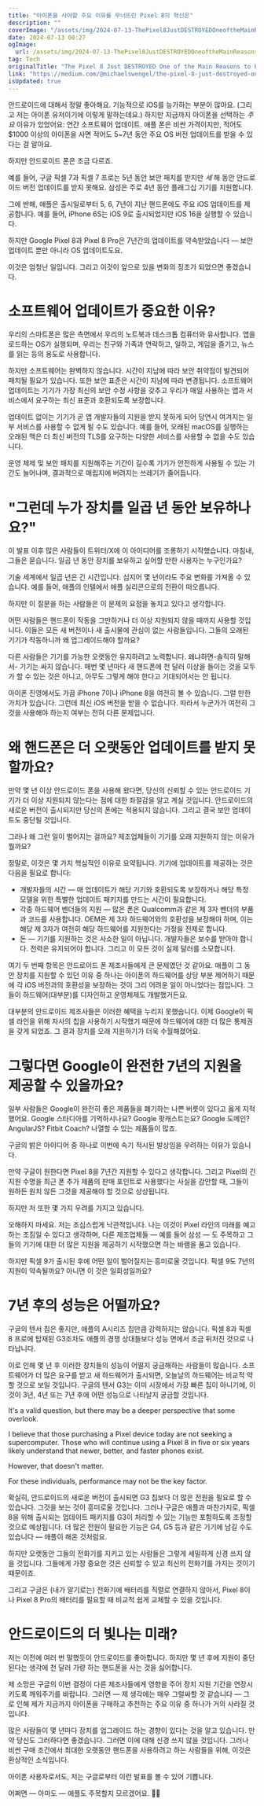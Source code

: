 ```yaml
---
title: "아이폰을 사야할 주요 이유를 무너뜨린 Pixel 8의 혁신은"
description: ""
coverImage: "/assets/img/2024-07-13-ThePixel8JustDESTROYEDOneoftheMainReasonstoBuyaniPhone_0.png"
date: 2024-07-13 00:27
ogImage:
  url: /assets/img/2024-07-13-ThePixel8JustDESTROYEDOneoftheMainReasonstoBuyaniPhone_0.png
tag: Tech
originalTitle: "The Pixel 8 Just DESTROYED One of the Main Reasons to Buy an iPhone"
link: "https://medium.com/@michaelswengel/the-pixel-8-just-destroyed-one-of-the-main-reasons-to-buy-an-iphone-9946586cc41b"
isUpdated: true
---
```


안드로이드에 대해서 정말 좋아해요. 기능적으로 iOS를 능가하는 부분이 많아요. (그리고 저는 아이폰 유저이기에 이렇게 말하는데요.) 하지만 지금까지 아이폰을 선택하는 _주요_ 이유가 있었어요: 연간 소프트웨어 업데이트. 애플 폰은 비싼 가격이지만, 적어도 $1000 이상의 아이폰을 사면 적어도 5~7년 동안 주요 OS 버전 업데이트를 받을 수 있다는 걸 알아요.

하지만 안드로이드 폰은 조금 다르죠.

예를 들어, 구글 픽셀 7과 픽셀 7 프로는 5년 동안 보안 패치를 받지만 _세_ 해 동안 안드로이드 버전 업데이트를 받지 못해요. 삼성은 주로 4년 동안 플래그십 기기를 지원합니다.

<!-- cozy-coder - 수평 -->

<ins class="adsbygoogle"
     style="display:block"
     data-ad-client="ca-pub-4877378276818686"
     data-ad-slot="1107185301"
     data-ad-format="auto"
     data-full-width-responsive="true"></ins>

<script>
     (adsbygoogle = window.adsbygoogle || []).push({});
</script>

그에 반해, 애플은 출시일로부터 5, 6, 7년이 지난 핸드폰에도 주요 iOS 업데이트를 제공합니다. 예를 들어, iPhone 6S는 iOS 9로 출시되었지만 iOS 16을 실행할 수 있습니다.

하지만 Google Pixel 8과 Pixel 8 Pro은 7년간의 업데이트를 약속받았습니다 — 보안 업데이트 뿐만 아니라 OS 업데이트도요.

이것은 엄청난 일입니다. 그리고 이것이 앞으로 있을 변화의 징조가 되었으면 좋겠습니다.

# 소프트웨어 업데이트가 중요한 이유?

<!-- cozy-coder - 수평 -->

<ins class="adsbygoogle"
     style="display:block"
     data-ad-client="ca-pub-4877378276818686"
     data-ad-slot="1107185301"
     data-ad-format="auto"
     data-full-width-responsive="true"></ins>

<script>
     (adsbygoogle = window.adsbygoogle || []).push({});
</script>

우리의 스마트폰은 많은 측면에서 우리의 노트북과 데스크톱 컴퓨터와 유사합니다. 앱을 로드하는 OS가 실행되며, 우리는 친구와 가족과 연락하고, 일하고, 게임을 즐기고, 뉴스를 읽는 등의 용도로 사용합니다.

하지만 소프트웨어는 완벽하지 않습니다. 시간이 지남에 따라 보안 취약점이 발견되어 패치될 필요가 있습니다. 또한 보안 표준은 시간이 지남에 따라 변경됩니다. 소프트웨어 업데이트는 기기가 가장 최신의 보안 수정 사항을 갖추고 우리가 매일 사용하는 앱과 서비스에서 요구하는 최신 표준과 호환되도록 보장합니다.

업데이트 없이는 기기가 곧 앱 개발자들의 지원을 받지 못하게 되어 당연시 여겨지는 일부 서비스를 사용할 수 없게 될 수도 있습니다. 예를 들어, 오래된 macOS를 실행하는 오래된 맥은 더 최신 버전의 TLS를 요구하는 다양한 서비스를 사용할 수 없을 수도 있습니다.

운영 체제 및 보안 패치를 지원해주는 기간이 길수록 기기가 안전하게 사용될 수 있는 기간도 늘어나며, 결과적으로 매립지에 버려지는 쓰레기가 줄어듭니다.

<!-- cozy-coder - 수평 -->

<ins class="adsbygoogle"
     style="display:block"
     data-ad-client="ca-pub-4877378276818686"
     data-ad-slot="1107185301"
     data-ad-format="auto"
     data-full-width-responsive="true"></ins>

<script>
     (adsbygoogle = window.adsbygoogle || []).push({});
</script>

# "그런데 누가 장치를 일곱 년 동안 보유하나요?"

이 발표 이후 많은 사람들이 트위터/X에 이 아이디어를 조롱하기 시작했습니다. 마침내, 그들은 묻습니다. 일곱 년 동안 장치를 보유하고 싶어할 만한 사용자는 누구인가요?

기술 세계에서 일곱 년은 긴 시간입니다. 심지어 몇 년이라도 주요 변화를 가져올 수 있습니다. 예를 들어, 애플의 인텔에서 애플 실리콘으로의 전환이 떠오릅니다.

하지만 이 질문을 하는 사람들은 이 문제의 요점을 놓치고 있다고 생각합니다.

<!-- cozy-coder - 수평 -->

<ins class="adsbygoogle"
     style="display:block"
     data-ad-client="ca-pub-4877378276818686"
     data-ad-slot="1107185301"
     data-ad-format="auto"
     data-full-width-responsive="true"></ins>

<script>
     (adsbygoogle = window.adsbygoogle || []).push({});
</script>

어떤 사람들은 핸드폰이 작동을 그만하거나 더 이상 지원되지 않을 때까지 사용할 것입니다. 이들은 모든 새 버전이나 새 출시물에 관심이 없는 사람들입니다. 그들의 오래된 기기가 작동하니까 왜 업그레이드해야 할까요?

다른 사람들은 기기를 가능한 오랫동안 유지하려고 노력합니다. 왜냐하면-솔직히 말해서- 기기는 싸지 않습니다. 매번 몇 년마다 새 핸드폰에 천 달러 이상을 들이는 것을 모두가 할 수 있는 것은 아니고, 아무도 그렇게 해야 한다고 기대되어서는 안 됩니다.

아이폰 진영에서도 가끔 iPhone 7이나 iPhone 8을 여전히 볼 수 있습니다. 그럴 만한 가치가 있습니다. 그런데 최신 iOS 버전을 받을 수 없습니다. 따라서 누군가가 여전히 그것을 사용해야 하는지 여부는 전혀 다른 문제입니다.

# 왜 핸드폰은 더 오랫동안 업데이트를 받지 못할까요?

<!-- cozy-coder - 수평 -->

<ins class="adsbygoogle"
     style="display:block"
     data-ad-client="ca-pub-4877378276818686"
     data-ad-slot="1107185301"
     data-ad-format="auto"
     data-full-width-responsive="true"></ins>

<script>
     (adsbygoogle = window.adsbygoogle || []).push({});
</script>

만약 몇 년 이상 안드로이드 폰을 사용해 왔다면, 당신의 신뢰할 수 있는 안드로이드 기기가 더 이상 지원되지 않는다는 점에 대한 좌절감을 알고 계실 것입니다. 안드로이드의 새로운 버전이 출시되지만 당신의 폰에는 적용되지 않습니다. 그리고 결국 보안 업데이트도 중단될 것입니다.

그러나 왜 그런 일이 벌어지는 걸까요? 제조업체들이 기기를 오래 지원하지 않는 이유가 뭘까요?

정말로, 이것은 몇 가지 핵심적인 이유로 요약됩니다. 기기에 업데이트를 제공하는 것은 다음을 필요로 합니다:

- 개발자들의 시간 — 매 업데이트가 해당 기기와 호환되도록 보장하거나 해당 특정 모델을 위한 특별한 업데이트 패키지를 만드는 시간이 필요합니다.
- 각종 하드웨어 벤더들의 지원 — 많은 폰은 Qualcomm과 같은 제 3자 벤더의 부품과 코드를 사용합니다. OEM은 제 3자 하드웨어와의 호환성을 보장해야 하며, 이는 해당 제 3자가 여전히 해당 하드웨어를 지원한다는 가정을 전제로 합니다.
- 돈 — 기기를 지원하는 것은 사소한 일이 아닙니다. 개발자들은 보수를 받아야 합니다. 전력은 유지되어야 합니다. 그리고 이 모든 것이 실제 달러를 소모합니다.

<!-- cozy-coder - 수평 -->

<ins class="adsbygoogle"
     style="display:block"
     data-ad-client="ca-pub-4877378276818686"
     data-ad-slot="1107185301"
     data-ad-format="auto"
     data-full-width-responsive="true"></ins>

<script>
     (adsbygoogle = window.adsbygoogle || []).push({});
</script>

여기 두 번째 항목은 안드로이드 폰 제조사들에게 큰 문제였던 것 같아요. 애플이 그 동안 장치를 지원할 수 있던 이유 중 하나는 아이폰의 하드웨어를 상당 부분 제어하기 때문에 각 iOS 버전과의 호환성을 보장하는 것이 그리 어려운 일이 아니었다는 점입니다. 그들이 하드웨어(대부분)를 디자인하고 운영체제도 개발했거든요.

대부분의 안드로이드 제조사들은 이러한 혜택을 누리지 못했습니다. 이제 Google이 픽셀 라인을 위해 자사의 칩을 사용하기 시작했기 때문에 하드웨어에 대한 더 많은 통제권을 갖게 되었죠. 그 결과 장치를 오래 지원하기가 더욱 수월해졌어요.

# 그렇다면 Google이 완전한 7년의 지원을 제공할 수 있을까요?

일부 사람들은 Google이 완전히 좋은 제품들을 폐기하는 나쁜 버릇이 있다고 옳게 지적했어요. Google 스타디아를 기억하시나요? Google 팟캐스트는요? Google 도메인? AngularJS? Fitbit Coach? 나열할 수 있는 제품들이 많죠.

<!-- cozy-coder - 수평 -->

<ins class="adsbygoogle"
     style="display:block"
     data-ad-client="ca-pub-4877378276818686"
     data-ad-slot="1107185301"
     data-ad-format="auto"
     data-full-width-responsive="true"></ins>

<script>
     (adsbygoogle = window.adsbygoogle || []).push({});
</script>

구글의 밝은 아이디어 중 하나로 이번에 속기 적시된 발상임을 우려하는 이유가 있습니다.

만약 구글이 원한다면 Pixel 8을 7년간 지원할 수 있다고 생각합니다. 그리고 Pixel의 긴 지원 수명을 최근 폰 추가 제품의 판매 포인트로 사용했다는 사실을 감안할 때, 그들이 원하든 원치 않든 그것을 제공해야 할 것으로 상상됩니다.

하지만 저 또한 몇 가지 우려를 가지고 있습니다.

오해하지 마세요. 저는 조심스럽게 낙관적입니다. 나는 이것이 Pixel 라인의 미래를 예고하는 조짐일 수 있다고 생각하며, 다른 제조업체들 — 예를 들어 삼성 — 도 주목하고 그들의 기기에 대한 더 많은 지원을 제공하기 시작했으면 하는 바램을 품고 있습니다.

<!-- cozy-coder - 수평 -->

<ins class="adsbygoogle"
     style="display:block"
     data-ad-client="ca-pub-4877378276818686"
     data-ad-slot="1107185301"
     data-ad-format="auto"
     data-full-width-responsive="true"></ins>

<script>
     (adsbygoogle = window.adsbygoogle || []).push({});
</script>

하지만 픽셀 9가 출시된 후에 어떤 일이 벌어질지는 흥미로울 것입니다. 픽셀 9도 7년의 지원이 약속될까요? 아니면 이 것은 일회성일까요?

# 7년 후의 성능은 어떨까요?

구글의 텐서 칩은 좋지만, 애플의 A시리즈 칩만큼 강력하지는 않습니다. 픽셀 8과 픽셀 8 프로에 탑재된 G3조차도 애플의 경쟁 상대들보다 성능 면에서 조금 뒤처진 것으로 나타납니다.

이로 인해 몇 년 후 이러한 장치들의 성능이 어떨지 궁금해하는 사람들이 많습니다. 소프트웨어가 더 많은 요구를 받고 새 하드웨어가 출시되면, 오늘날의 하드웨어는 비교적 약할 것으로 보일 것입니다. 구글의 텐서 G3는 이미 시장에서 가장 빠른 칩이 아니기에, 이것이 3년, 4년 또는 7년 후에 어떤 성능으로 나타날지 궁금할 것입니다.

<!-- cozy-coder - 수평 -->

<ins class="adsbygoogle"
     style="display:block"
     data-ad-client="ca-pub-4877378276818686"
     data-ad-slot="1107185301"
     data-ad-format="auto"
     data-full-width-responsive="true"></ins>

<script>
     (adsbygoogle = window.adsbygoogle || []).push({});
</script>

It's a valid question, but there may be a deeper perspective that some overlook.

I believe that those purchasing a Pixel device today are not seeking a supercomputer. Those who will continue using a Pixel 8 in five or six years likely understand that newer, better, and faster phones exist.

However, that doesn't matter.

For these individuals, performance may not be the key factor.

<!-- cozy-coder - 수평 -->

<ins class="adsbygoogle"
     style="display:block"
     data-ad-client="ca-pub-4877378276818686"
     data-ad-slot="1107185301"
     data-ad-format="auto"
     data-full-width-responsive="true"></ins>

<script>
     (adsbygoogle = window.adsbygoogle || []).push({});
</script>

확실히, 안드로이드의 새로운 버전이 출시되면 G3 칩보다 더 많은 전원을 필요로 할 수 있습니다. 그것을 보는 것이 흥미로울 것입니다. 그러나 구글은 애플과 마찬가지로, 픽셀 8을 위해 출시되는 업데이트 패키지를 G3이 처리할 수 있는 기능만 포함하도록 조정할 것으로 예상됩니다. 더 많은 전원이 필요한 기능은 G4, G5 등과 같은 기기에 남길 수도 있습니다 — 애플이 해온 것처럼요.

하지만 오랫동안 그들의 전화기를 지키고 있는 사람들은 그렇게 세밀하게 신경 쓰지 않을 것입니다. 그들에게 가장 중요한 것은 신뢰할 수 있고 최신의 전화기를 가지는 것이기 때문이죠.

그리고 구글은 (내가 알기로는) 전화기에 배터리를 직렬로 연결하지 않아서, Pixel 8이나 Pixel 8 Pro의 배터리를 필요할 때 비교적 쉽게 교체할 수 있을 것입니다.

# 안드로이드의 더 빛나는 미래?

<!-- cozy-coder - 수평 -->

<ins class="adsbygoogle"
     style="display:block"
     data-ad-client="ca-pub-4877378276818686"
     data-ad-slot="1107185301"
     data-ad-format="auto"
     data-full-width-responsive="true"></ins>

<script>
     (adsbygoogle = window.adsbygoogle || []).push({});
</script>

저는 이전에 여러 번 말했듯이 안드로이드를 좋아합니다. 하지만 몇 년 후에 지원이 중단된다는 생각에 천 달러 가량 하는 핸드폰을 사는 것을 싫어합니다.

제 소망은 구글의 이번 결정이 다른 제조사들에게 영향을 주어 장치 지원 기간을 연장시키도록 깨워주기를 바랍니다. 그러면 — 제 생각에는 매우 그럴싸할 것 같습니다 — 그로 인해 제가 지금까지 아이폰을 구매하고 추천하는 주요 이유 중 하나가 거의 사라질 것입니다.

많은 사람들이 몇 년마다 장치를 업그레이드 하는 경향이 있다는 것을 알고 있습니다. 만약 당신도 그러하다면 좋겠습니다. 그러면 이에 대해 신경 쓰지 않을 것입니다. 그러나 비싼 구매 조건에서 최대한 오랫동안 핸드폰을 사용하려고 하는 사람들을 위해, 이것은 환상적인 소식입니다.

아이폰 사용자로서도, 저는 구글로부터 이런 발표를 볼 수 있어 기쁩니다.

<!-- cozy-coder - 수평 -->

<ins class="adsbygoogle"
     style="display:block"
     data-ad-client="ca-pub-4877378276818686"
     data-ad-slot="1107185301"
     data-ad-format="auto"
     data-full-width-responsive="true"></ins>

<script>
     (adsbygoogle = window.adsbygoogle || []).push({});
</script>

어쩌면 — 아마도 — 애플도 주목할지 모르겠어요. 🍎✨
